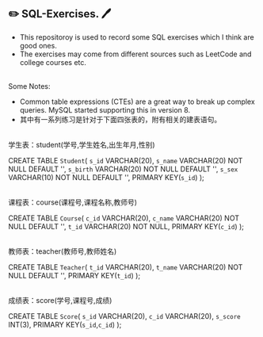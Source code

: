 ## :pencil2: SQL-Exercises. :pen: ##

* This repositoroy is used to record some SQL exercises which I think are good ones.
* The exercises may come from different sources such as LeetCode and college courses etc. 
<br><br>

Some Notes: <br>
* Common table expressions (CTEs) are a great way to break up complex queries. MySQL started supporting this in version 8.
* 其中有一系列练习是针对于下面四张表的，附有相关的建表语句。<br/><br/>

学生表：student(学号,学生姓名,出生年月,性别)

CREATE TABLE `Student`(
`s_id` VARCHAR(20),
`s_name` VARCHAR(20) NOT NULL DEFAULT '',
`s_birth` VARCHAR(20) NOT NULL DEFAULT '',
`s_sex` VARCHAR(10) NOT NULL DEFAULT '',
PRIMARY KEY(`s_id`)
);<br/><br/>

课程表：course(课程号,课程名称,教师号)

CREATE TABLE `Course`(
`c_id` VARCHAR(20),
`c_name` VARCHAR(20) NOT NULL DEFAULT '',
`t_id` VARCHAR(20) NOT NULL,
PRIMARY KEY(`c_id`)
);<br/><br/>


教师表：teacher(教师号,教师姓名)

CREATE TABLE `Teacher`(
`t_id` VARCHAR(20),
`t_name` VARCHAR(20) NOT NULL DEFAULT '',
PRIMARY KEY(`t_id`)
);<br/><br/>

成绩表：score(学号,课程号,成绩)

CREATE TABLE `Score`(
`s_id` VARCHAR(20),
`c_id` VARCHAR(20),
`s_score` INT(3),
PRIMARY KEY(`s_id`,`c_id`)
);
